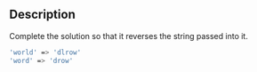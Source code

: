 ## Description

Complete the solution so that it reverses the string passed into it.

```bash
'world' => 'dlrow'
'word' => 'drow'
```
